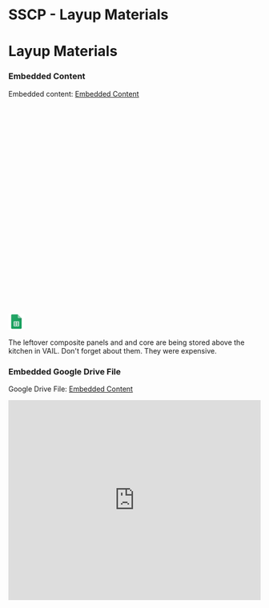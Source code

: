 # SSCP - Layup Materials

# Layup Materials

[](https://docs.google.com/spreadsheets/d/0Aj98Z3dc1q87dGN6M2RoUmh0S2dWVC1UeGdJVEY0bVE/edit)

### Embedded Content

Embedded content: [Embedded Content]()

<iframe width="100%" height="400" src="" frameborder="0"></iframe>

![](../../../../../assets/sheets_32dp.png)

The leftover composite panels and and core are being stored above the kitchen in VAIL. Don't forget about them. They were expensive. 

[](https://drive.google.com/folderview?id=1qOLawN7MwgsViqWlazHgcU-Spore5M_D)

### Embedded Google Drive File

Google Drive File: [Embedded Content](https://drive.google.com/embeddedfolderview?id=1qOLawN7MwgsViqWlazHgcU-Spore5M_D#list)

<iframe width="100%" height="400" src="https://drive.google.com/embeddedfolderview?id=1qOLawN7MwgsViqWlazHgcU-Spore5M_D#list" frameborder="0"></iframe>

